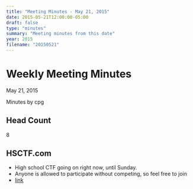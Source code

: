 ```yaml
---
title: "Meeting Minutes - May 21, 2015"
date: 2015-05-21T12:00:00-05:00
draft: false
type: "minutes"
summary: "Meeting minutes from this date"
year: 2015
filename: "20150521"
---
```


# Weekly Meeting Minutes 

May 21, 2015

Minutes by cpg

## Head Count

8

## HSCTF.com
- High school CTF going on right now, until Sunday.
- Anyone is allowed to participate without competing, so feel free to join
- [link](http://hsctf.com/)
